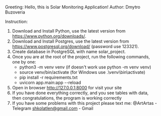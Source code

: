 Greeting: Hello, this is Solar Monitoring Application!
Author: Dmytro Buzoveria

Instruction:
1. Download and Install Python, use the latest version from https://www.python.org/downloads/.
2. Download and Install Postgres, use the latest version from https://www.postgresql.org/download/ (password use 123321).
3. Create database in PostgreSQL with name solar_project.
4. Once you are at the root of the project, run the following commands, one by one:
   - python3 -m venv venv (if doesn't work use python -m venv venv)
   - source venv/bin/activate (for Windows use .\venv\bin\activate)
   - pip install -r requirements.txt
   - uvicorn app.main:app --reload
5. Open in browser http://127.0.0.1:8000 for visit your site
6. If you have done everything correctly, and you see tables with data, then congratulations, the program is working correctly
7. If you have some problems with this project please text me:
    @ArtArtas - Telegram
    shkolatlen@gmail.com - Gmail